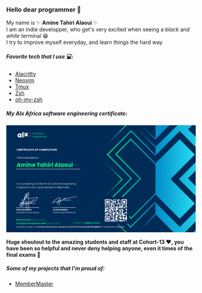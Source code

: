 ### Hello dear programmer 👋

My name is ✨ **Amine Tahiri Alaoui** ✨  
I am an indie developper, who get's very excited when seeing a _black_ and _white_ terminal 😁  
I try to improve myself everyday, and learn things the hard way

##### Favorite tech that I use 💻:

- [Alacritty](https://github.com/alacritty/alacritty)
- [Neovim](https://github.com/neovim/neovim)
- [Tmux](https://github.com/tmux/tmux)
- [Zsh](https://zsh.sourceforge.io/)
- [oh-my-zsh](https://github.com/ohmyzsh/ohmyzsh)

##### My Alx Africa software engineering certificate:
![certificate](./certificate-amine-alaoui.png)

**Huge shoutout to the amazing students and staff at Cohort-13 ❤️, you have been so helpful and never deny helping anyone, even it times of the final exams 🙏**

##### Some of my projects that I'm proud of:

- [MemberMaster](https://github.com/Blxee/member-master)
